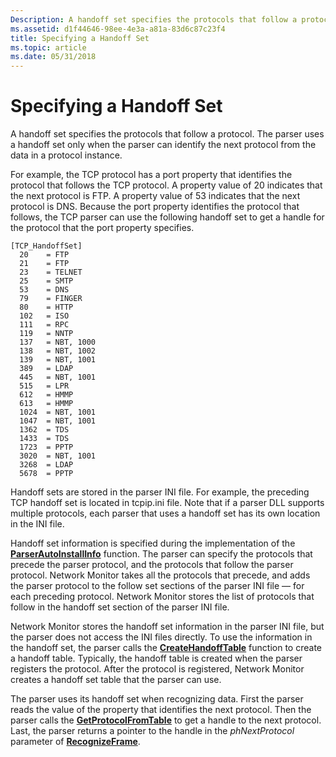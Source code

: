 ```yaml
---
Description: A handoff set specifies the protocols that follow a protocol. The parser uses a handoff set only when the parser can identify the next protocol from the data in a protocol instance.
ms.assetid: d1f44646-98ee-4e3a-a81a-83d6c87c23f4
title: Specifying a Handoff Set
ms.topic: article
ms.date: 05/31/2018
---
```


# Specifying a Handoff Set

A handoff set specifies the protocols that follow a protocol. The parser uses a handoff set only when the parser can identify the next protocol from the data in a protocol instance.

For example, the TCP protocol has a port property that identifies the protocol that follows the TCP protocol. A property value of 20 indicates that the next protocol is FTP. A property value of 53 indicates that the next protocol is DNS. Because the port property identifies the protocol that follows, the TCP parser can use the following handoff set to get a handle for the protocol that the port property specifies.

``` syntax
[TCP_HandoffSet]
  20    = FTP
  21    = FTP
  23    = TELNET
  25    = SMTP
  53    = DNS
  79    = FINGER
  80    = HTTP
  102   = ISO
  111   = RPC
  119   = NNTP
  137   = NBT, 1000
  138   = NBT, 1002
  139   = NBT, 1001
  389   = LDAP
  445   = NBT, 1001
  515   = LPR
  612   = HMMP
  613   = HMMP
  1024  = NBT, 1001
  1047  = NBT, 1001
  1362  = TDS
  1433  = TDS
  1723  = PPTP
  3020  = NBT, 1001
  3268  = LDAP
  5678  = PPTP
```

Handoff sets are stored in the parser INI file. For example, the preceding TCP handoff set is located in tcpip.ini file. Note that if a parser DLL supports multiple protocols, each parser that uses a handoff set has its own location in the INI file.

Handoff set information is specified during the implementation of the [**ParserAutoInstallInfo**](parserautoinstallinfo.md) function. The parser can specify the protocols that precede the parser protocol, and the protocols that follow the parser protocol. Network Monitor takes all the protocols that precede, and adds the parser protocol to the follow set sections of the parser INI file — for each preceding protocol. Network Monitor stores the list of protocols that follow in the handoff set section of the parser INI file.

Network Monitor stores the handoff set information in the parser INI file, but the parser does not access the INI files directly. To use the information in the handoff set, the parser calls the [**CreateHandoffTable**](createhandofftable.md) function to create a handoff table. Typically, the handoff table is created when the parser registers the protocol. After the protocol is registered, Network Monitor creates a handoff set table that the parser can use.

The parser uses its handoff set when recognizing data. First the parser reads the value of the property that identifies the next protocol. Then the parser calls the [**GetProtocolFromTable**](getprotocolfromtable.md) to get a handle to the next protocol. Last, the parser returns a pointer to the handle in the *phNextProtocol* parameter of [**RecognizeFrame**](recognizeframe.md).

 

 



